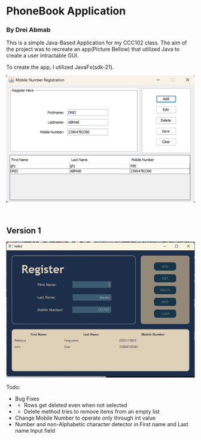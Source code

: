 # PhoneBook Application
### By Drei Abmab 

This is a simple Java-Based Application for my CCC102 class. The aim of the project was to recreate an app(Picture Bellow) that utilized Java to create a user intractable GUI. 

To create the app, I utilized JavaFx(sdk-21).

![To recreate](https://raw.githubusercontent.com/Dreigannadoit/Photos/main/05_05_2024.png "Ma'ams App")

<br />

## Version 1
![Version 1](https://raw.githubusercontent.com/Dreigannadoit/Photos/main/02_05_05_2024.png "Version 1")

Todo:
- Bug Fixes
- - Rows get deleted even when not selected
- - Delete method tries to remove items from an empty list
- Change Mobile Number to operate only through int value
- Number and non-Alphabetic character detector in First name and Last name Input field 





